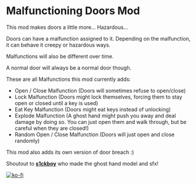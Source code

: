 # Malfunctioning Doors Mod

This mod makes doors a little more... Hazardous...

Doors can have a malfunction assigned to it.
Depending on the malfunction, it can behave it creepy or hazardous ways.

Malfunctions will also be different over time.

A normal door will always be a normal door though.

These are all Malfunctions this mod currently adds:

- Open / Close Malfunction (Doors will sometimes refuse to open/close)
- Lock Malfunction (Doors might lock themselves, forcing them to stay open or closed until a key is used)
- Eat Key Malfunction (Doors might eat keys instead of unlocking)
- Explode Malfunction (A ghost hand might push you away and deal damage by doing so. You can just open them and walk
  through, but be careful when they are closed!)
- Random Open / Close Malfunction (Doors will just open and close randomly)

This mod also adds its own version of door breach :)

Shoutout to [**s1ckboy**](https://thunderstore.io/c/lethal-company/p/s1ckboy/) who made the ghost hand model and sfx!

[![ko-fi](https://ko-fi.com/img/githubbutton_sm.svg)](https://ko-fi.com/P5P6ZWLCY)